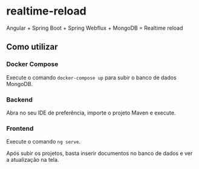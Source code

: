 # realtime-reload
Angular + Spring Boot + Spring Webflux + MongoDB = Realtime reload

## Como utilizar
### Docker Compose
Execute o comando `docker-compose up` para subir o banco de dados MongoDB.

### Backend
Abra no seu IDE de preferência, importe o projeto Maven e execute.

### Frontend
Execute o comando `ng serve`.

Após subir os projetos, basta inserir documentos no banco de dados e ver a atualização na tela.
